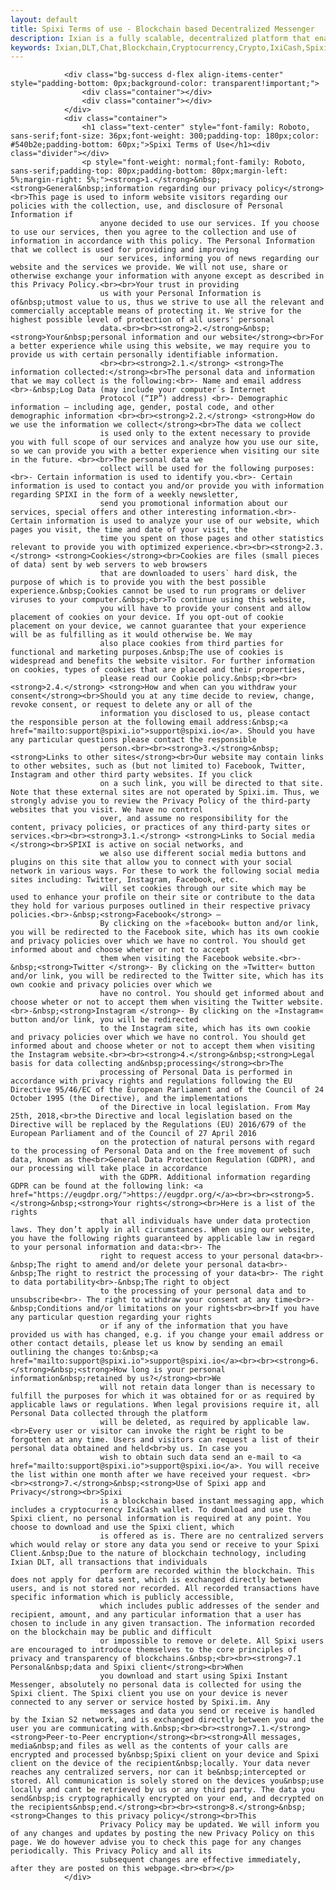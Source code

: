 ```yaml
---
layout: default
title: Spixi Terms of use - Blockchain based Decentralized Messenger
description: Ixian is a fully scalable, decentralized platform that enables encrypted data streaming and high volume of micro-transactions.
keywords: Ixian,DLT,Chat,Blockchain,Cryptocurrency,Crypto,IxiCash,Spixi
---
```

                <div class="bg-success d-flex align-items-center" style="padding-bottom: 0px;background-color: transparent!important;">
                    <div class="container"></div>
                    <div class="container"></div>
                </div>
                <div class="container">
                    <h1 class="text-center" style="font-family: Roboto, sans-serif;font-size: 36px;font-weight: 300;padding-top: 180px;color: #540b2e;padding-bottom: 60px;">Spixi Terms of Use</h1><div class="divider"></div>
                    <p style="font-weight: normal;font-family: Roboto, sans-serif;padding-top: 80px;padding-bottom: 80px;margin-left: 5%;margin-right: 5%;"><strong>1.</strong>&nbsp;<strong>General&nbsp;information regarding our privacy policy</strong><br>This page is used to inform website visitors regarding our policies with the collection, use, and disclosure of Personal Information if
                        anyone decided to use our services. If you choose to use our services, then you agree to the collection and use of information in accordance with this policy. The Personal Information that we collect is used for providing and improving
                        our services, informing you of news regarding our website and the services we provide. We will not use, share or otherwise exchange your information with anyone except as described in this Privacy Policy.<br><br>Your trust in providing
                        us with your Personal Information is of&nbsp;utmost value to us, thus we strive to use all the relevant and commercially acceptable means of protecting it. We strive for the highest possible level of protection of all users' personal
                        data.<br><br><strong>2.</strong>&nbsp;<strong>Your&nbsp;personal information and our website</strong><br>For a better experience while using this website, we may require you to provide us with certain personally identifiable information.
                        <br><br><strong>2.1.</strong> <strong>The information collected:</strong><br>The personal data and information that we may collect is the following:<br>- Name and email address <br>-&nbsp;Log Data (may include your computer´s Internet
                        Protocol (“IP”) address) <br>- Demographic information – including age, gender, postal code, and other demographic information <br><br><strong>2.2.</strong> <strong>How do we use the information we collect</strong><br>The data we collect
                        is used only to the extent necessary to provide you with full scope of our services and analyze how you use our site, so we can provide you with a better experience when visiting our site in the future. <br><br>The personal data we
                        collect will be used for the following purposes:<br>- Certain information is used to identify you.<br>- Certain information is used to contact you and/or provide you with information regarding SPIXI in the form of a weekly newsletter,
                        send you promotional information about our services, special offers and other interesting information.<br>- Certain information is used to analyze your use of our website, which pages you visit, the time and date of your visit, the
                        time you spent on those pages and other statistics relevant to provide you with optimized experience.<br><br><strong>2.3.</strong> <strong>Cookies</strong><br>Cookies are files (small pieces of data) sent by web servers to web browsers
                        that are downloaded to users` hard disk, the purpose of which is to provide you with the best possible experience.&nbsp;Cookies cannot be used to run programs or deliver viruses to your computer.&nbsp;<br>To continue using this website,
                        you will have to provide your consent and allow placement of cookies on your device. If you opt-out of cookie placement on your device, we cannot guarantee that your experience will be as fulfilling as it would otherwise be. We may
                        also place cookies from third parties for functional and marketing purposes.&nbsp;The use of cookies is widespread and benefits the website visitor. For further information on cookies, types of cookies that are placed and their properties,
                        please read our Cookie policy.&nbsp;<br><br><strong>2.4.</strong> <strong>How and when can you withdraw your consent</strong><br>Should you at any time decide to review, change, revoke consent, or request to delete any or all of the
                        information you disclosed to us, please contact the responsible person at the following email address:&nbsp;<a href="mailto:support@spixi.io">support@spixi.io</a>. Should you have any particular questions please contact the responsible
                        person.<br><br><strong>3.</strong>&nbsp;<strong>Links to other sites</strong><br>Our website may contain links to other websites, such as (but not limited to) Facebook, Twitter, Instagram and other third party websites. If you click
                        on a such link, you will be directed to that site. Note that these external sites are not operated by Spixi.im. Thus, we strongly advise you to review the Privacy Policy of the third-party websites that you visit. We have no control
                        over, and assume no responsibility for the content, privacy policies, or practices of any third-party sites or services.<br><br><strong>3.1.</strong> <strong>Links to Social media </strong><br>SPIXI is active on social networks, and
                        we also use different social media buttons and plugins on this site that allow you to connect with your social network in various ways. For these to work the following social media sites including: Twitter, Instagram, Facebook, etc.
                        will set cookies through our site which may be used to enhance your profile on their site or contribute to the data they hold for various purposes outlined in their respective privacy policies.<br>-&nbsp;<strong>Facebook</strong> –
                        By clicking on the »facebook« button and/or link, you will be redirected to the Facebook site, which has its own cookie and privacy policies over which we have no control. You should get informed about and choose wheter or not to accept
                        them when visiting the Facebook website.<br>-&nbsp;<strong>Twitter </strong>- By clicking on the »Twitter« button and/or link, you will be redirected to the Twitter site, which has its own cookie and privacy policies over which we
                        have no control. You should get informed about and choose wheter or not to accept them when visiting the Twitter website.<br>-&nbsp;<strong>Instagram </strong>- By clicking on the »Instagram« button and/or link, you will be redirected
                        to the Instagram site, which has its own cookie and privacy policies over which we have no control. You should get informed about and choose wheter or not to accept them when visiting the Instagram website.<br><br><strong>4.</strong>&nbsp;<strong>Legal basis for data collecting and&nbsp;processing</strong><br>The
                        processing of Personal Data is performed in accordance with privacy rights and regulations following the EU Directive 95/46/EC of the European Parliament and of the Council of 24 October 1995 (the Directive), and the implementations
                        of the Directive in local legislation. From May 25th, 2018,<br>the Directive and local legislation based on the Directive will be replaced by the Regulations (EU) 2016/679 of the European Parliament and of the Council of 27 April 2016
                        on the protection of natural persons with regard to the processing of Personal Data and on the free movement of such data, known as the<br>General Data Protection Regulation (GDPR), and our processing will take place in accordance
                        with the GDPR. Additional information regarding GDPR can be found at the following link: <a href="https://eugdpr.org/">https://eugdpr.org/</a><br><br><strong>5.</strong>&nbsp;<strong>Your rights</strong><br>Here is a list of the rights
                        that all individuals have under data protection laws. They don’t apply in all circumstances. When using our website, you have the following rights guaranteed by applicable law in regard to your personal information and data:<br>- The
                        right to request access to your personal data<br>-&nbsp;The right to amend and/or delete your personal data<br>-&nbsp;The right to restrict the processing of your data<br>- The right to data portability<br>-&nbsp;The right to object
                        to the processing of your personal data and to unsubscribe<br>- The right to withdraw your consent at any time<br>-&nbsp;Conditions and/or limitations on your rights<br><br>If you have any particular question regarding your rights
                        or if any of the information that you have provided us with has changed, e.g. if you change your email address or other contact details, please let us know by sending an email outlining the changes to:&nbsp;<a href="mailto:support@spixi.io">support@spixi.io</a><br><br><strong>6.</strong>&nbsp;<strong>How long is your personal information&nbsp;retained by us?</strong><br>We
                        will not retain data longer than is necessary to fulfill the purposes for which it was obtained for or as required by applicable laws or regulations. When legal provisions require it, all Personal Data collected through the platform
                        will be deleted, as required by applicable law. <br>Every user or visitor can invoke the right be right to be forgotten at any time. Users and visitors can request a list of their personal data obtained and held<br>by us. In case you
                        wish to obtain such data send an e-mail to <a href="mailto:support@spixi.io">support@spixi.io</a>. You will receive the list within one month after we have received your request. <br><br><strong>7.</strong>&nbsp;<strong>Use of Spixi app and Privacy</strong><br>Spixi
                        is a blockchain based instant messaging app, which includes a cryptocurrency IxiCash wallet. To download and use the Spixi client, no personal information is required at any point. You choose to download and use the Spixi client, which
                        is offered as is. There are no centralized servers which would relay or store any data you send or receive to your Spixi Client.&nbsp;Due to the nature of blockchain technology, including Ixian DLT, all transactions that individuals
                        perform are recorded within the blockchain. This does not apply for data sent, which is exchanged directly between users, and is not stored nor recorded. All recorded transactions have specific information which is publicly accessible,
                        which includes public addresses of the sender and recipient, amount, and any particular information that a user has chosen to include in any given transaction. The information recorded on the blockchain may be public and difficult
                        or impossible to remove or delete. All Spixi users are encouraged to introduce themselves to the core principles of privacy and transparency of blockchains.&nbsp;<br><br><strong>7.1 Personal&nbsp;data and Spixi client</strong><br>When
                        you download and start using Spixi Instant Messenger, absolutely no personal data is collected for using the Spixi client. The Spixi client you use on your device is never connected to any server or service hosted by Spixi.im. Any
                        messages and data you send or receive is handled by the Ixian S2 network, and is exchanged directly between you and the user you are communicating with.&nbsp;<br><br><strong>7.1.</strong> <strong>Peer-to-Peer encryption</strong><br><strong>All messages, media&nbsp;and files as well as the contents of your calls are encrypted and processed by&nbsp;Spixi client on your device and Spixi client on the device of the recipient&nbsp;locally. Your data never reaches any centralized servers, nor can it be&nbsp;intercepted or stored. All communication is solely stored on the devices you&nbsp;use locally and cant be retrieved by us or any third party. The data you send&nbsp;is cryptographically encrypted on your end, and decrypted on the recipients&nbsp;end.</strong><br><br><strong>8.</strong>&nbsp;<strong>Changes to this privacy policy</strong><br>This
                        Privacy Policy may be updated. We will inform you of any changes and updates by posting the new Privacy Policy on this page. We do however advise you to check this page for any changes periodically. This Privacy Policy and all its
                        subsequent changes are effective immediately, after they are posted on this webpage.<br><br></p>
                </div>